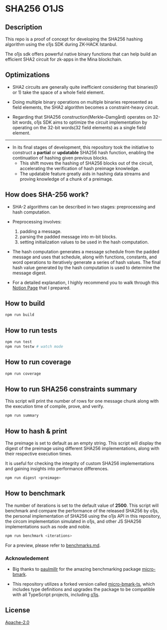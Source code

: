 # SHA256 O1JS

## Description

This repo is a proof of concept for developing the SHA256 hashing algorithm using the o1js SDK during ZK-HACK Istanbul.

The o1js sdk offers powerful native binary functions that can help build an efficient SHA2 circuit for zk-apps in the Mina blockchain.

## Optimizations

- SHA2 circuits are generally quite inefficient considering that binaries(0 or 1) take the space of a whole field element.

- Doing multiple binary operations on multiple binaries represented as field elements, the SHA2 algorithm becomes a constraint-heavy circuit.

- Regarding that SHA256 construction(Merkle–Damgård) operates on 32-bit words, o1js SDK aims to optimize the circuit implementation by operating on the 32-bit words(32 field elements) as a single field element.

---

- In its final stages of development, this repository took the initiative to construct a **partial** or **updatable** SHA256 hash function, enabling the continuation of hashing given previous blocks.
  - This shift moves the hashing of SHA256 blocks out of the circuit, accelerating the verification of hash preimage knowledge.
  - The updatable feature greatly aids in hashing data streams and proving knowledge of a chunk of a preimage.

## How does SHA-256 work?

- SHA-2 algorithms can be described in two stages: preprocessing and hash computation.

- Preprocessing involves:

  1. padding a message.
  2. parsing the padded message into m-bit blocks.
  3. setting initialization values to be used in the hash computation.

- The hash computation generates a message schedule from the padded message and uses that schedule, along with functions,
  constants, and word operations to iteratively generate a series of hash values. The final hash
  value generated by the hash computation is used to determine the message digest.

- For a detailed explanation, I highly recommend you to walk through this [Notion Page](https://smooth-writer-db1.notion.site/Understanding-SHA-256-Hash-Function-274efa15d9a546aa9cacde9c4d8eb953) that I prepared.

## How to build

```sh
npm run build
```

## How to run tests

```sh
npm run test
npm run testw # watch mode
```

## How to run coverage

```sh
npm run coverage
```

## How to run SHA256 constraints summary

This script will print the number of rows for one message chunk along with the execution time of compile, prove, and verify.

```sh
npm run summary
```

## How to hash & print

The preimage is set to default as an empty string. This script will display the digest of the preimage using different SHA256 implementations, along with their respective execution times.

It is useful for checking the integrity of custom SHA256 implementations and gaining insights into performance differences.

```sh
npm run digest <preimage>
```

## How to benchmark

The number of iterations is set to the default value of **2500**.
This script will benchmark and compare the performance of the released SHA256 by o1js, the personal implementation of SHA256 using the o1js API in this repository, the circom implementation simulated in o1js, and other JS SHA256 implementations such as node and noble.

```sh
npm run benchmark <iterations>
```

For a preview, please refer to [benchmarks.md](./src/benchmarks/benchmarks.md).

### Acknowledement

- Big thanks to [paulmillr](https://github.com/paulmillr) for the amazing benchmarking package [micro-bmark](https://github.com/paulmillr/micro-bmark).

- This repository utilizes a forked version called [micro-bmark-ts](https://github.com/Shigoto-dev19/micro-bmark-ts), which includes type definitions and upgrades the package to be compatible with all TypeScript projects, including [o1js](https://docs.minaprotocol.com/zkapps/o1js).

## License

[Apache-2.0](LICENSE)
